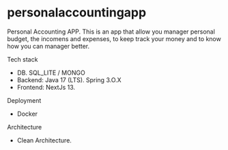 # personalaccountingapp
Personal Accounting APP.
This is an app that allow you manager personal budget, the incomens and expenses,  to keep track your money and to know how you can manager better.

Tech stack
* DB. SQL_LITE / MONGO 
* Backend:  Java 17 (LTS).  Spring 3.O.X
* Frontend: NextJs 13.

Deployment
* Docker

Architecture
* Clean Architecture.
